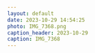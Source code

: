 ```yaml
---
layout: default
date: 2023-10-29 14:54:25
photo: IMG_7368.png
caption_header: 2023-10-29
caption: IMG_7368
---
```

